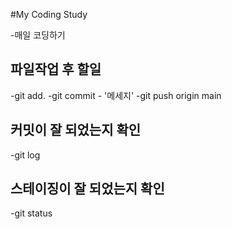 #My Coding Study

-매일 코딩하기

## 파일작업 후 할일
-git add.
-git commit - '메세지'
-git push origin main

## 커밋이 잘 되었는지 확인
-git log

## 스테이징이 잘 되었는지 확인
-git status